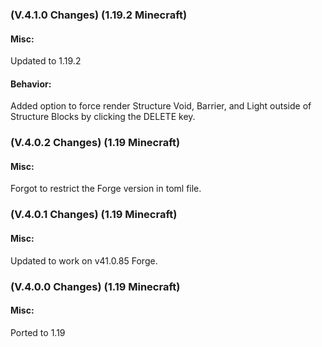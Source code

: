 ### **(V.4.1.0 Changes) (1.19.2 Minecraft)**

#### Misc:
Updated to 1.19.2

#### Behavior:
Added option to force render Structure Void, Barrier, and Light outside of Structure Blocks by clicking the DELETE key.


### **(V.4.0.2 Changes) (1.19 Minecraft)**

#### Misc:
Forgot to restrict the Forge version in toml file.


### **(V.4.0.1 Changes) (1.19 Minecraft)**

#### Misc:
Updated to work on v41.0.85 Forge.


### **(V.4.0.0 Changes) (1.19 Minecraft)**

#### Misc:
Ported to 1.19
